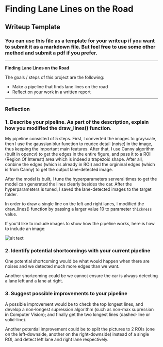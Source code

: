 # **Finding Lane Lines on the Road** 

## Writeup Template

### You can use this file as a template for your writeup if you want to submit it as a markdown file. But feel free to use some other method and submit a pdf if you prefer.

---

**Finding Lane Lines on the Road**

The goals / steps of this project are the following:
* Make a pipeline that finds lane lines on the road
* Reflect on your work in a written report


[//]: # (Image References)

[image1]: ./examples/grayscale.jpg "Grayscale"

---

### Reflection

### 1. Describe your pipeline. As part of the description, explain how you modified the draw_lines() function.

My pipeline consisted of 5 steps. First, I converted the images to grayscale, then I use the gaussian blur function to reudce detail (noise) in the image, thus keeping the important main features. After that, I use Canny algorithm (built in opencv) to get the edges in the entire figure, and pass it to a ROI (Region Of Interest) area which is indeed a trapezoid shape. After all, conbine the edges (which is already in ROI) and the orgininal edges (which is from Canny) to get the output lane-detected image.

After the model is built, I tune the hyperparameters serveral times to get the model can generated the lines clearly besides the car. After the hyperparameters is tuned, I saved the lane-detected images to the target folder.

In order to draw a single line on the left and right lanes, I modified the draw_lines() function by passing a larger value 10 to parameter `thickness` value.

If you'd like to include images to show how the pipeline works, here is how to include an image: 

![alt text][image1]


### 2. Identify potential shortcomings with your current pipeline


One potential shortcoming would be what would happen when there are noises and we detected much more edges than we want.

Another shortcoming could be we cannot ensure the car is always detecting a lane left and a lane at right.


### 3. Suggest possible improvements to your pipeline

A possible improvement would be to check the top longest lines, and develop a non-longest supression algorithm (such as non-max supression in Computer Vision); and finally get the two longest lines (dashed-line or solid-line).

Another potential improvement could be to split the pictures to 2 ROIs (one on the left-downside, another on the right-downside) instead of a single ROI, and detect left lane and right lane respectively.
